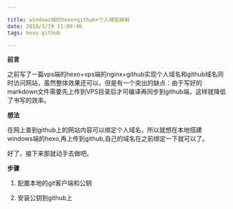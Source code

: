 ```yaml
---

title: windows端的hexo+github+个人域名映射
date: 2018/3/19 11:09:46
tags: hexo github

---
```


**前言**

之前写了一篇vps端的hexo+vps端的nginx+github实现个人域名和github域名同时访问网站，虽然整体效果还可以，但是有一个突出的缺点：由于写好的markdown文件需要先上传到VPS目录后才可编译再同步到github端，这样就降低了书写的效率。

**想法**

在网上查到github上的网站内容可以绑定个人域名，所以就想在本地搭建windows端的hexo,再上传到github,自己的域名在之前绑定一下就可以了。

好了，接下来那就动手去做吧。

**步骤**

1. 配置本地的git客户端和公钥

2. 安装公钥到github上



